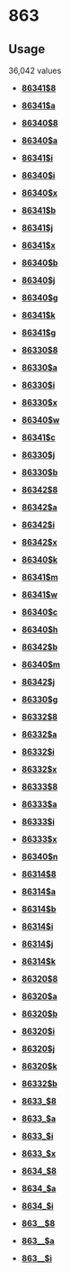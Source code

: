 # 863

## Usage

36,042 values

-   **[86341$8](../../tags/863/863418-1.md)**  

-   **[86341$a](../../tags/863/86341a-2.md)**  

-   **[86340$8](../../tags/863/863408-3.md)**  

-   **[86340$a](../../tags/863/86340a-4.md)**  

-   **[86341$i](../../tags/863/86341i-5.md)**  

-   **[86340$i](../../tags/863/86340i-6.md)**  

-   **[86340$x](../../tags/863/86340x-7.md)**  

-   **[86341$b](../../tags/863/86341b-8.md)**  

-   **[86341$j](../../tags/863/86341j-9.md)**  

-   **[86341$x](../../tags/863/86341x-10.md)**  

-   **[86340$b](../../tags/863/86340b-11.md)**  

-   **[86340$j](../../tags/863/86340j-12.md)**  

-   **[86340$g](../../tags/863/86340g-13.md)**  

-   **[86341$k](../../tags/863/86341k-14.md)**  

-   **[86341$g](../../tags/863/86341g-15.md)**  

-   **[86330$8](../../tags/863/863308-16.md)**  

-   **[86330$a](../../tags/863/86330a-17.md)**  

-   **[86330$i](../../tags/863/86330i-18.md)**  

-   **[86330$x](../../tags/863/86330x-19.md)**  

-   **[86340$w](../../tags/863/86340w-20.md)**  

-   **[86341$c](../../tags/863/86341c-21.md)**  

-   **[86330$j](../../tags/863/86330j-22.md)**  

-   **[86330$b](../../tags/863/86330b-23.md)**  

-   **[86342$8](../../tags/863/863428-24.md)**  

-   **[86342$a](../../tags/863/86342a-25.md)**  

-   **[86342$i](../../tags/863/86342i-26.md)**  

-   **[86342$x](../../tags/863/86342x-27.md)**  

-   **[86340$k](../../tags/863/86340k-28.md)**  

-   **[86341$m](../../tags/863/86341m-29.md)**  

-   **[86341$w](../../tags/863/86341w-30.md)**  

-   **[86340$c](../../tags/863/86340c-31.md)**  

-   **[86340$h](../../tags/863/86340h-32.md)**  

-   **[86342$b](../../tags/863/86342b-33.md)**  

-   **[86340$m](../../tags/863/86340m-34.md)**  

-   **[86342$j](../../tags/863/86342j-35.md)**  

-   **[86330$g](../../tags/863/86330g-36.md)**  

-   **[86332$8](../../tags/863/863328-37.md)**  

-   **[86332$a](../../tags/863/86332a-38.md)**  

-   **[86332$i](../../tags/863/86332i-39.md)**  

-   **[86332$x](../../tags/863/86332x-40.md)**  

-   **[86333$8](../../tags/863/863338-41.md)**  

-   **[86333$a](../../tags/863/86333a-42.md)**  

-   **[86333$i](../../tags/863/86333i-43.md)**  

-   **[86333$x](../../tags/863/86333x-44.md)**  

-   **[86340$n](../../tags/863/86340n-45.md)**  

-   **[86314$8](../../tags/863/863148-46.md)**  

-   **[86314$a](../../tags/863/86314a-47.md)**  

-   **[86314$b](../../tags/863/86314b-48.md)**  

-   **[86314$i](../../tags/863/86314i-49.md)**  

-   **[86314$j](../../tags/863/86314j-50.md)**  

-   **[86314$k](../../tags/863/86314k-51.md)**  

-   **[86320$8](../../tags/863/863208-52.md)**  

-   **[86320$a](../../tags/863/86320a-53.md)**  

-   **[86320$b](../../tags/863/86320b-54.md)**  

-   **[86320$i](../../tags/863/86320i-55.md)**  

-   **[86320$j](../../tags/863/86320j-56.md)**  

-   **[86320$k](../../tags/863/86320k-57.md)**  

-   **[86332$b](../../tags/863/86332b-58.md)**  

-   **[8633\_$8](../../tags/863/8633_8-59.md)**  

-   **[8633\_$a](../../tags/863/8633_a-60.md)**  

-   **[8633\_$i](../../tags/863/8633_i-61.md)**  

-   **[8633\_$x](../../tags/863/8633_x-62.md)**  

-   **[8634\_$8](../../tags/863/8634_8-63.md)**  

-   **[8634\_$a](../../tags/863/8634_a-64.md)**  

-   **[8634\_$i](../../tags/863/8634_i-65.md)**  

-   **[863\_\_$8](../../tags/863/863__8-66.md)**  

-   **[863\_\_$a](../../tags/863/863__a-67.md)**  

-   **[863\_\_$i](../../tags/863/863__i-68.md)**  



